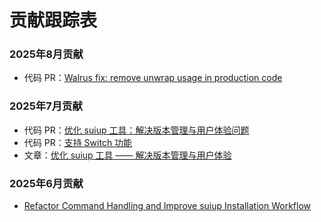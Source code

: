 # 贡献跟踪表

### 2025年8月贡献
- 代码 PR：[Walrus fix: remove unwrap usage in production code](https://github.com/MystenLabs/walrus/pull/2427)

### 2025年7月贡献
- 代码 PR：[优化 suiup 工具：解决版本管理与用户体验问题](https://github.com/MystenLabs/suiup/pull/66)
- 代码 PR：[支持 Switch 功能](https://github.com/MystenLabs/suiup/pull/68)
- 文章：[优化 suiup 工具 —— 解决版本管理与用户体验](https://learnblockchain.cn/article/18846)

### 2025年6月贡献
- [Refactor Command Handling and Improve suiup Installation Workflow](https://github.com/MystenLabs/suiup/pull/50)
